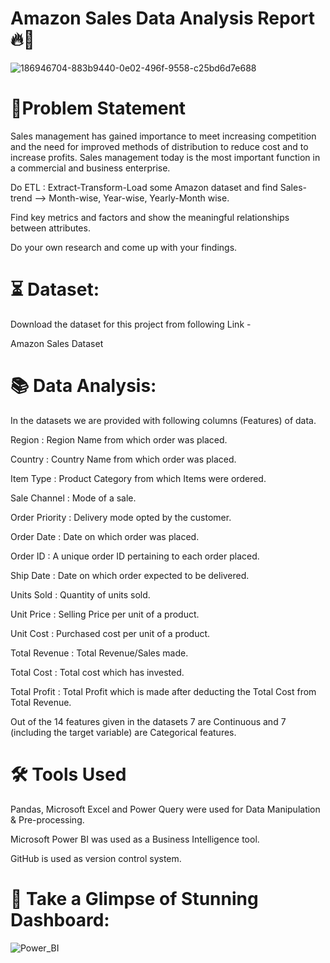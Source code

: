 # Amazon Sales Data Analysis Report 🔥🍁

![186946704-883b9440-0e02-496f-9558-c25bd6d7e688](https://user-images.githubusercontent.com/109474596/204128780-5a28ed57-53f6-4cf7-8d22-c8b8598138a1.png)

# 📝Problem Statement

 Sales management has gained importance to meet increasing competition and the need for improved methods of distribution to reduce cost and to increase profits. Sales management today is the most important function in a commercial and business enterprise.

 Do ETL : Extract-Transform-Load some Amazon dataset and find Sales-trend --> Month-wise, Year-wise, Yearly-Month wise.
 
 Find key metrics and factors and show the meaningful relationships between attributes.
 
 Do your own research and come up with your findings.
 
# ⏳ Dataset:

Download the dataset for this project from following Link -

Amazon Sales Dataset

# 📚 Data Analysis:

In the datasets we are provided with following columns (Features) of data.

Region : Region Name from which order was placed.

Country : Country Name from which order was placed.

Item Type : Product Category from which Items were ordered.

Sale Channel : Mode of a sale.

Order Priority : Delivery mode opted by the customer.

Order Date : Date on which order was placed.

Order ID : A unique order ID pertaining to each order placed.

Ship Date : Date on which order expected to be delivered.

Units Sold : Quantity of units sold.

Unit Price : Selling Price per unit of a product.

Unit Cost : Purchased cost per unit of a product.

Total Revenue : Total Revenue/Sales made.

Total Cost : Total cost which has invested.

Total Profit : Total Profit which is made after deducting the Total Cost from Total Revenue.

Out of the 14 features given in the datasets 7 are Continuous and 7 (including the target variable) are Categorical features.

# 🛠️ Tools Used

Pandas, Microsoft Excel and Power Query were used for Data Manipulation & Pre-processing.

Microsoft Power BI was used as a Business Intelligence tool.

GitHub is used as version control system.

# 🌱 Take a Glimpse of Stunning Dashboard:


![Power_BI](https://user-images.githubusercontent.com/109474596/204128566-b19f5cad-f69a-44f6-a2b4-fe2c86d98a85.PNG)

